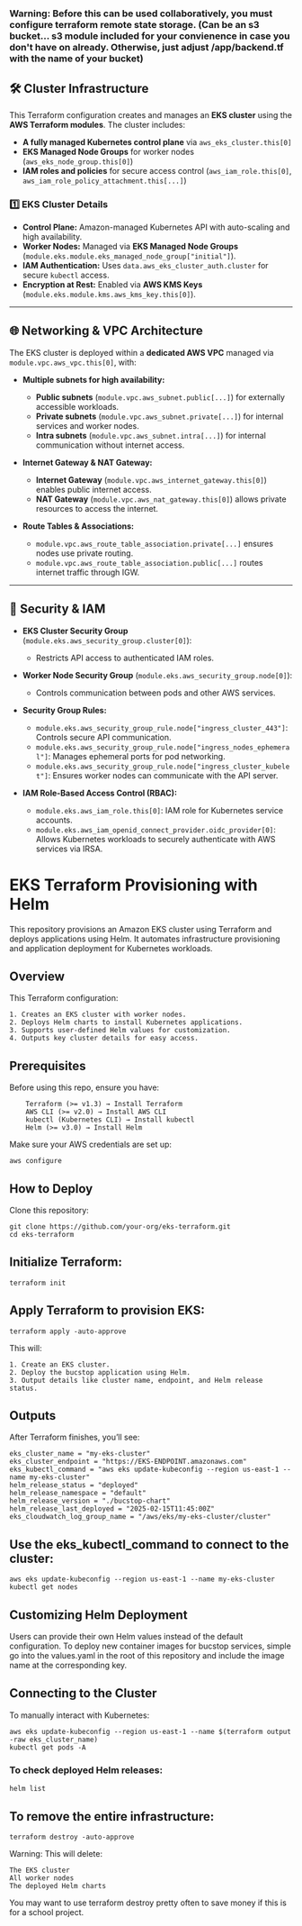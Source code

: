 ### Warning: Before this can be used collaboratively, you must configure terraform remote state storage. (Can be an s3 bucket... s3 module included for your convienence in case you don't have on already. Otherwise, just adjust /app/backend.tf with the name of your bucket)
## 🛠️ Cluster Infrastructure

This Terraform configuration creates and manages an **EKS cluster** using the **AWS Terraform modules**. The cluster includes:

- **A fully managed Kubernetes control plane** via `aws_eks_cluster.this[0]`
- **EKS Managed Node Groups** for worker nodes (`aws_eks_node_group.this[0]`)
- **IAM roles and policies** for secure access control (`aws_iam_role.this[0]`, `aws_iam_role_policy_attachment.this[...]`)

### 1️⃣ EKS Cluster Details
- **Control Plane:** Amazon-managed Kubernetes API with auto-scaling and high availability.
- **Worker Nodes:** Managed via **EKS Managed Node Groups** (`module.eks.module.eks_managed_node_group["initial"]`).
- **IAM Authentication:** Uses `data.aws_eks_cluster_auth.cluster` for secure `kubectl` access.
- **Encryption at Rest:** Enabled via **AWS KMS Keys** (`module.eks.module.kms.aws_kms_key.this[0]`).

---

## 🌐 Networking & VPC Architecture

The EKS cluster is deployed within a **dedicated AWS VPC** managed via `module.vpc.aws_vpc.this[0]`, with:

- **Multiple subnets for high availability:**
  - **Public subnets** (`module.vpc.aws_subnet.public[...]`) for externally accessible workloads.
  - **Private subnets** (`module.vpc.aws_subnet.private[...]`) for internal services and worker nodes.
  - **Intra subnets** (`module.vpc.aws_subnet.intra[...]`) for internal communication without internet access.
  
- **Internet Gateway & NAT Gateway:**
  - **Internet Gateway** (`module.vpc.aws_internet_gateway.this[0]`) enables public internet access.
  - **NAT Gateway** (`module.vpc.aws_nat_gateway.this[0]`) allows private resources to access the internet.

- **Route Tables & Associations:**
  - `module.vpc.aws_route_table_association.private[...]` ensures nodes use private routing.
  - `module.vpc.aws_route_table_association.public[...]` routes internet traffic through IGW.

---

## 🔐 Security & IAM

- **EKS Cluster Security Group** (`module.eks.aws_security_group.cluster[0]`):  
  - Restricts API access to authenticated IAM roles.
  
- **Worker Node Security Group** (`module.eks.aws_security_group.node[0]`):  
  - Controls communication between pods and other AWS services.

- **Security Group Rules:**
  - `module.eks.aws_security_group_rule.node["ingress_cluster_443"]`: Controls secure API communication.
  - `module.eks.aws_security_group_rule.node["ingress_nodes_ephemeral"]`: Manages ephemeral ports for pod networking.
  - `module.eks.aws_security_group_rule.node["ingress_cluster_kubelet"]`: Ensures worker nodes can communicate with the API server.

- **IAM Role-Based Access Control (RBAC):**
  - `module.eks.aws_iam_role.this[0]`: IAM role for Kubernetes service accounts.
  - `module.eks.aws_iam_openid_connect_provider.oidc_provider[0]`: Allows Kubernetes workloads to securely authenticate with AWS services via IRSA.

# EKS Terraform Provisioning with Helm

This repository provisions an Amazon EKS cluster using Terraform and deploys applications using Helm.
It automates infrastructure provisioning and application deployment for Kubernetes workloads.
## Overview

This Terraform configuration:

    1. Creates an EKS cluster with worker nodes.
    2. Deploys Helm charts to install Kubernetes applications.
    3. Supports user-defined Helm values for customization.
    4. Outputs key cluster details for easy access.

## Prerequisites

Before using this repo, ensure you have:
```
    Terraform (>= v1.3) → Install Terraform
    AWS CLI (>= v2.0) → Install AWS CLI
    kubectl (Kubernetes CLI) → Install kubectl
    Helm (>= v3.0) → Install Helm
```
Make sure your AWS credentials are set up:
```
aws configure
```
## How to Deploy

Clone this repository:
```
git clone https://github.com/your-org/eks-terraform.git
cd eks-terraform
```
## Initialize Terraform:
```
terraform init
```
## Apply Terraform to provision EKS:
```
terraform apply -auto-approve
```
This will:

    1. Create an EKS cluster.
    2. Deploy the bucstop application using Helm.
    3. Output details like cluster name, endpoint, and Helm release status.

## Outputs

After Terraform finishes, you’ll see:
```
eks_cluster_name = "my-eks-cluster"
eks_cluster_endpoint = "https://EKS-ENDPOINT.amazonaws.com"
eks_kubectl_command = "aws eks update-kubeconfig --region us-east-1 --name my-eks-cluster"
helm_release_status = "deployed"
helm_release_namespace = "default"
helm_release_version = "./bucstop-chart"
helm_release_last_deployed = "2025-02-15T11:45:00Z"
eks_cloudwatch_log_group_name = "/aws/eks/my-eks-cluster/cluster"
```
## Use the eks_kubectl_command to connect to the cluster:
```
aws eks update-kubeconfig --region us-east-1 --name my-eks-cluster
kubectl get nodes
```
## Customizing Helm Deployment

Users can provide their own Helm values instead of the default configuration.
To deploy new container images for bucstop services, simple go into the values.yaml in the root of this repository and include the image name at the corresponding key.

## Connecting to the Cluster

To manually interact with Kubernetes:
```
aws eks update-kubeconfig --region us-east-1 --name $(terraform output -raw eks_cluster_name)
kubectl get pods -A
```
### To check deployed Helm releases:
```
helm list
```

## To remove the entire infrastructure:
```
terraform destroy -auto-approve
```
Warning: This will delete:

    The EKS cluster
    All worker nodes
    The deployed Helm charts

You may want to use terraform destroy pretty often to save money if this is for a school project.

